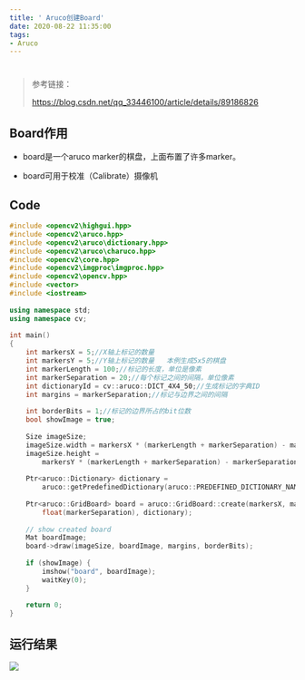 ```yaml
---
title: ' Aruco创建Board'
date: 2020-08-22 11:35:00
tags:
- Aruco
---
```


# 

> 参考链接：
>
> https://blog.csdn.net/qq_33446100/article/details/89186826

<!--more-->

## Board作用

- board是一个aruco marker的棋盘，上面布置了许多marker。

- board可用于校准（Calibrate）摄像机 

## Code

```c++
#include <opencv2\highgui.hpp>
#include <opencv2\aruco.hpp>
#include <opencv2\aruco\dictionary.hpp>
#include <opencv2\aruco\charuco.hpp>
#include <opencv2\core.hpp>
#include <opencv2\imgproc\imgproc.hpp>
#include <opencv2\opencv.hpp>
#include <vector>
#include <iostream>
 
using namespace std;
using namespace cv;
 
int main()
{
	int markersX = 5;//X轴上标记的数量
	int markersY = 5;//Y轴上标记的数量   本例生成5x5的棋盘
	int markerLength = 100;//标记的长度，单位是像素
	int markerSeparation = 20;//每个标记之间的间隔，单位像素
	int dictionaryId = cv::aruco::DICT_4X4_50;//生成标记的字典ID
	int margins = markerSeparation;//标记与边界之间的间隔
 
	int borderBits = 1;//标记的边界所占的bit位数
	bool showImage = true;
 
	Size imageSize;
	imageSize.width = markersX * (markerLength + markerSeparation) - markerSeparation + 2 * margins;
	imageSize.height =
		markersY * (markerLength + markerSeparation) - markerSeparation + 2 * margins;
 
	Ptr<aruco::Dictionary> dictionary =
		aruco::getPredefinedDictionary(aruco::PREDEFINED_DICTIONARY_NAME(dictionaryId));
 
	Ptr<aruco::GridBoard> board = aruco::GridBoard::create(markersX, markersY, float(markerLength),
		float(markerSeparation), dictionary);
 
	// show created board
	Mat boardImage;
	board->draw(imageSize, boardImage, margins, borderBits);
 
	if (showImage) {
		imshow("board", boardImage);
		waitKey(0);
	}
 
	return 0;
}
```

## 运行结果

![](https://cdn.jsdelivr.net/gh/junlin49/up/20200822115151.png)

